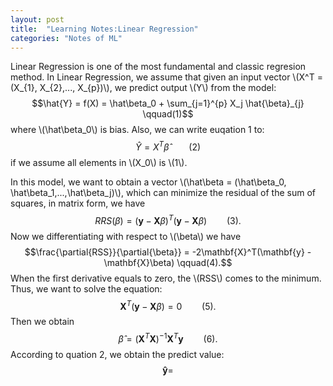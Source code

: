```yaml
---
layout: post
title:  "Learning Notes:Linear Regression"
categories: "Notes of ML"
---
```


<script type="text/javascript"
 src="http://cdn.mathjax.org/mathjax/latest/MathJax.js?config=TeX-AMS-MML_HTMLorMML">
</script>

Linear Regression is one of the most fundamental and classic regresion method. In Linear Regression, we assume that given an input  vector \\(X^T = (X_{1}, X_{2},..., X_{p})\\), we predict output \\(Y\\) from the model:
$$\hat{Y} = f(X) = \hat\beta_0 + \sum_{j=1}^{p} X_j \hat{\beta}_{j} \qquad(1)$$ where \\(\hat\beta_0\\) is bias. Also, we can write euqation 1 to: $$\hat{Y} = X^T\hat\beta \qquad(2)$$ if we assume all elements in \\(X_0\\) is \\(1\\).

In this model, we want to obtain a vector \\(\hat\beta = (\hat\beta_0, \hat\beta_1,...,\hat\beta_j)\\), which can minimize the residual of the sum of squares, in matrix form, we have $$RRS(\beta) = (\mathbf{y} - \mathbf{X}\beta)^T(\mathbf{y} - \mathbf{X}\beta) \qquad(3).$$ Now we differentiating with respect to \\(\beta\\) we have $$\frac{\partial{RSS}}{\partial{\beta}} = -2\mathbf{X}^T(\mathbf{y} - \mathbf{X}\beta) \qquad(4).$$ When the first derivative equals to zero, the \\(RSS\\) comes to the minimum. Thus, we want to solve the equation: $$\mathbf{X}^T(\mathbf{y} - \mathbf{X}\beta) = 0 \qquad (5).$$ Then we obtain $$ \hat\beta = (\mathbf{X}^T\mathbf{X})^{-1}\mathbf{X}^T\mathbf{y} \qquad(6).$$ According to quation 2, we obtain the predict value: $$\mathbf{\hat{y}} = $$
